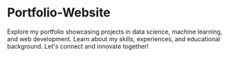 # Portfolio-Website
Explore my portfolio showcasing projects in data science, machine learning, and web development. Learn about my skills, experiences, and educational background. Let's connect and innovate together!
